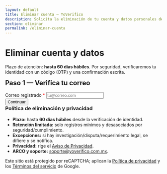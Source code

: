 ```yaml
---
layout: default
title: Eliminar cuenta — YoVerifico
description: Solicita la eliminación de tu cuenta y datos personales de YoVerifico.
section: eliminar
permalink: /eliminar-cuenta
---
```


<style>
  .hide { display: none !important; }
  .ok{color:#0f766e}.err{color:#b91c1c}
</style>

<main class="container" style="max-width:760px">
  <h1>Eliminar cuenta y datos</h1>
  <p class="muted">Plazo de atención: <strong>hasta 60 días hábiles</strong>. Por seguridad, verificaremos tu identidad con un código (OTP) y una confirmación escrita.</p>

  <!-- 1) EXISTE CORREO -->
  <section id="step1" class="card">
    <h2 style="margin-top:0">Paso 1 — Verifica tu correo</h2>
    <div class="field">
      <label for="email">Correo registrado <span style="color:red">*</span></label>
      <input id="email" type="email" placeholder="tu@correo.com" autocomplete="email" required />
    </div>
    <div class="actions">
      <button id="btnStep1">Continuar</button>
      <span id="status1" role="status" aria-live="polite"></span>
    </div>
  </section>

  <!-- 2) OTP -->
  <section id="step2" class="card hide">
    <h2 style="margin-top:0">Paso 2 — Verifica el código</h2>
    <p class="muted">Enviamos un código (OTP) a tu correo. Revisa tu bandeja.</p>
    <div class="field">
      <label for="otp">Código recibido (OTP) <span style="color:red">*</span></label>
      <input id="otp" type="text" inputmode="numeric" placeholder="Ingresa el código" />
    </div>
    <div class="actions">
      <button id="btnStep2">Validar código</button>
      <span id="status2" role="status" aria-live="polite"></span>
    </div>
  </section>

  <!-- 3) CONFIRMACIÓN -->
  <section id="step3" class="card hide">
    <h2 style="margin-top:0">Paso 3 — Confirmación final</h2>
    <p>Escribe exactamente la siguiente frase para confirmar:</p>
    <p class="helper" id="confirmPhrasePreview" style="background:#F1F5F9;border:1px solid #E5E7EB;padding:8px;border-radius:8px"></p>

    <div class="field">
      <label for="confirmPhrase">Frase de confirmación <span style="color:red">*</span></label>
      <input id="confirmPhrase" type="text" placeholder="Escribe la frase exacta" />
    </div>

    <div class="field">
      <input id="consent" type="checkbox" />
      <label for="consent">Confirmo que deseo eliminar de forma permanente mi cuenta y datos asociados.</label>
    </div>

    <div class="actions">
      <button id="btnStep3">Confirmar eliminación</button>
      <span id="status3" role="status" aria-live="polite"></span>
    </div>
  </section>

  <!-- DONE -->
  <section id="done" class="card hide">
    <h2 style="margin-top:0">Listo</h2>
    <p class="ok"><strong>Tu cuenta ha sido eliminada satisfactoriamente.</strong></p>
    <p class="legal">
      Conservaremos registros mínimos y desasociados por motivos de seguridad/cumplimiento, conforme a nuestro
      <a href="/politicas-privacidad">Aviso de Privacidad</a>. Si requieres soporte adicional, escribe a
      <a href="mailto:soporte@yoverifico.com.mx">soporte@yoverifico.com.mx</a>.
    </p>
  </section>

  <section class="card">
    <h3 style="margin-top:0">Política de eliminación y privacidad</h3>
    <ul>
      <li><strong>Plazo:</strong> hasta <strong>60 días hábiles</strong> desde la verificación de identidad.</li>
      <li><strong>Retención limitada:</strong> solo registros mínimos y desasociados por seguridad/cumplimiento.</li>
      <li><strong>Excepciones:</strong> si hay investigación/disputa/requerimiento legal, se difiere y se notifica.</li>
      <li><strong>Privacidad:</strong> rige el <a href="/politicas-privacidad">Aviso de Privacidad</a>.</li>
      <li><strong>ARCO y soporte:</strong> <a href="mailto:soporte@yoverifico.com.mx">soporte@yoverifico.com.mx</a>.</li>
    </ul>
    <p class="helper">Este sitio está protegido por reCAPTCHA; aplican la
      <a href="https://policies.google.com/privacy" target="_blank" rel="noopener">Política de privacidad</a> y los
      <a href="https://policies.google.com/terms" target="_blank" rel="noopener">Términos del servicio</a> de Google.</p>
  </section>
</main>

<!-- reCAPTCHA v3 (usa tu site key) -->
<script src="https://www.google.com/recaptcha/api.js?render=6LcvdqUrAAAAAPBzAezZd6KpGqdEPzYdmB02GWpl"></script>

<script>
(function(){
  const API_BASE = 'https://api.yoverifico.com.mx';
  const SITE_KEY = '6LcvdqUrAAAAAPBzAezZd6KpGqdEPzYdmB02GWpl';
  const $ = s => document.querySelector(s);
  const show = (s,on=true)=>{const n=$(s); if(n) n.classList.toggle('hide', !on);};
  const disable = (s,on=true)=>{const n=$(s); if(n) n.disabled=on;};
  const txt = (s,m,ok)=>{const n=$(s); if(!n) return; n.textContent=m||''; n.className = ok===undefined ? '' : (ok?'ok':'err');};
  const scrollTo = (s)=>{ const n=$(s); if(n) n.scrollIntoView({behavior:'smooth', block:'start'}); };

  let correoCache='', ticketCache='';
  const phraseFor = (e)=>`Confirmo que deseo eliminar la cuenta ${e}`;
  const updatePhrasePreview=()=>{$('#confirmPhrasePreview').textContent=phraseFor(correoCache);};

  function v3(action){
    return new Promise((res,rej)=>{
      if(!window.grecaptcha) return rej(new Error('reCAPTCHA no cargó'));
      grecaptcha.ready(()=>grecaptcha.execute(SITE_KEY,{action}).then(res).catch(rej));
    });
  }

  // 1) EXISTE CORREO (respeta anti-enumeración y acción esperada)
  $('#btnStep1').addEventListener('click', async ()=>{
    const correo = $('#email').value.trim().toLowerCase();
    if(!correo){ txt('#status1','Ingresa tu correo.', false); return; }
    disable('#btnStep1', true); txt('#status1','Verificando correo…', true);

    try{
      // 👈 acción que tu backend espera para existencia
      const captchaToken = await v3('pwd_recovery_check');
      const r1 = await fetch(`${API_BASE}/api/auth/existe-correo`, {
        method:'POST',
        headers:{'Content-Type':'application/json'},
        body: JSON.stringify({ correo, captchaToken })
      });

      let d1 = {};
      try { d1 = await r1.clone().json(); } catch { d1 = { raw: await r1.text().catch(()=>null) }; }
      console.log('EXISTE status', r1.status, 'body', d1);

      if (r1.status !== 200) {
        const serverMsg = d1.message || d1.msg || (typeof d1 === 'string' ? d1 : null);
        txt('#status1', serverMsg || `No se pudo verificar el correo (HTTP ${r1.status}).`, false);
        return;
      }

      const enumHidden = d1.ok === true && typeof d1.existe === 'undefined';
      const existe = d1.existe === true || d1.existe === 'true';

      if (!enumHidden && !existe) {
        txt('#status1','No existe un usuario registrado con ese correo.', false);
        return;
      }

      // 2a) SOLICITAR OTP — acción: acc_delete_request
      txt('#status1','Enviando código…', true);
      const captcha2 = await v3('acc_delete_request'); // 👈 coincide con tu expectedAction
      const r2 = await fetch(`${API_BASE}/api/usuario/account/delete/otp/request`, {
        method:'POST',
        headers:{'Content-Type':'application/json'},
        body: JSON.stringify({ correo, captchaToken: captcha2 })
      });

      let d2 = {};
      try { d2 = await r2.clone().json(); } catch { d2 = { raw: await r2.text().catch(()=>null) }; }
      console.log('OTP REQUEST status', r2.status, 'body', d2);

      if (!(r2.status >= 200 && r2.status < 300 && (d2.ok === true || d2.ok === 'true'))) {
        throw new Error(d2.message || d2.msg || 'No se pudo enviar el código.');
      }

      correoCache = correo; updatePhrasePreview();
      txt('#status1','Código enviado. Revisa tu bandeja.', true);
      show('#step2', true); show('#step1', false); scrollTo('#step2');

    } catch(e){
      console.error('Paso1', e);
      txt('#status1', e.message || 'No se pudo procesar tu solicitud.', false);
    } finally{
      disable('#btnStep1', false);
    }
  });

  // 2b) OTP VERIFY — acción: acc_delete_verify (backend la valida solo si CAPTCHA_ON_VERIFY==='true')
  $('#btnStep2').addEventListener('click', async ()=>{
    const codigo = $('#otp').value.trim();
    if(!codigo){ txt('#status2','Ingresa el código OTP.', false); return; }
    disable('#btnStep2', true); txt('#status2','Validando código…', true);
    try{
      const captchaToken = await v3('acc_delete_verify'); // ok aunque backend no la exija siempre
      const resp = await fetch(`${API_BASE}/api/usuario/account/delete/otp/verify`,{
        method:'POST',
        headers:{'Content-Type':'application/json'},
        body: JSON.stringify({ correo: correoCache, codigo, captchaToken })
      });
      let data = {};
      try { data = await resp.clone().json(); } catch { data = { raw: await resp.text().catch(()=>null) }; }
      console.log('OTP VERIFY status', resp.status, 'body', data);

      if(!(resp.status >= 200 && resp.status < 300 && data.ticket)){
        throw new Error(data.message || data.msg || 'Código inválido o expirado');
      }
      ticketCache = data.ticket;
      txt('#status2','Código verificado.', true);
      show('#step3', true); show('#step2', false); scrollTo('#step3');
    }catch(e){
      console.error('Paso2', e);
      txt('#status2', e.message || 'No se pudo verificar el código.', false);
    }finally{
      disable('#btnStep2', false);
    }
  });

  // 3) CONFIRM
  $('#btnStep3').addEventListener('click', async ()=>{
    const must = phraseFor(correoCache);
    const phrase = $('#confirmPhrase').value.trim();
    if(phrase !== must){ txt('#status3','La frase no coincide exactamente.', false); return; }
    if(!$('#consent').checked){ txt('#status3','Debes marcar el consentimiento.', false); return; }
    if(!ticketCache){ txt('#status3','No hay ticket válido.', false); return; }

    disable('#btnStep3', true); txt('#status3','Confirmando…', true);
    try{
      const resp = await fetch(`${API_BASE}/api/usuario/account/delete/confirm`,{
        method:'POST', headers:{'Content-Type':'application/json'},
        body: JSON.stringify({ ticket: ticketCache })
      });
      let data = {};
      try { data = await resp.clone().json(); } catch { data = { raw: await resp.text().catch(()=>null) }; }
      console.log('CONFIRM status', resp.status, 'body', data);

      if(!(resp.status >= 200 && resp.status < 300 && (data.ok === true || data.ok === 'true'))){
        throw new Error(data.message || data.msg || 'Error al confirmar');
      }
      show('#step1', false); show('#step2', false); show('#step3', false); show('#done', true); scrollTo('#done');
    }catch(e){
      console.error('Paso3', e);
      txt('#status3', e.message || 'No se pudo confirmar la solicitud.', false);
    }finally{
      disable('#btnStep3', false);
    }
  });
})();
</script>
